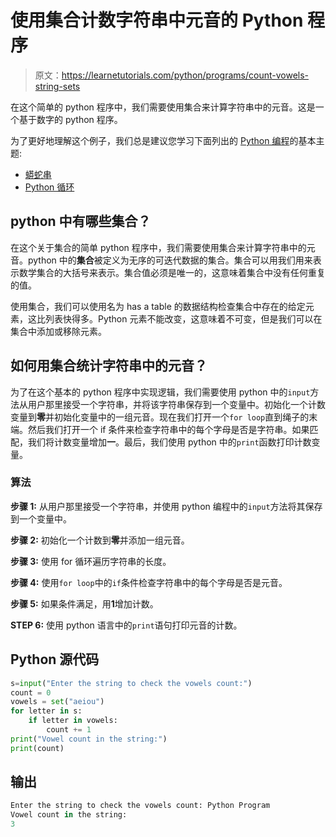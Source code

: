 # 使用集合计数字符串中元音的 Python 程序

> 原文：<https://learnetutorials.com/python/programs/count-vowels-string-sets>

在这个简单的 python 程序中，我们需要使用集合来计算字符串中的元音。这是一个基于数字的 python 程序。

为了更好地理解这个例子，我们总是建议您学习下面列出的 [Python 编程](../ "Python tutorial")的基本主题:

*   [蟒蛇串](../../python/python-string "operators in python")
*   [Python 循环](../../python/python-loop-tutorials "operators in python")

## python 中有哪些集合？

在这个关于集合的简单 python 程序中，我们需要使用集合来计算字符串中的元音。python 中的**集合**被定义为无序的可迭代数据的集合。集合可以用我们用来表示数学集合的大括号来表示。集合值必须是唯一的，这意味着集合中没有任何重复的值。

使用集合，我们可以使用名为 has a table 的数据结构检查集合中存在的给定元素，这比列表快得多。Python 元素不能改变，这意味着不可变，但是我们可以在集合中添加或移除元素。

## 如何用集合统计字符串中的元音？

为了在这个基本的 python 程序中实现逻辑，我们需要使用 python 中的`input`方法从用户那里接受一个字符串，并将该字符串保存到一个变量中。初始化一个计数变量到**零**并初始化变量中的一组元音。现在我们打开一个`for loop`直到绳子的末端。然后我们打开一个 if 条件来检查字符串中的每个字母是否是字符串。如果匹配，我们将计数变量增加**一**。最后，我们使用 python 中的`print`函数打印计数变量。

### 算法

**步骤 1:** 从用户那里接受一个字符串，并使用 python 编程中的`input`方法将其保存到一个变量中。

**步骤 2:** 初始化一个计数到**零**并添加一组元音。

**步骤 3:** 使用 for 循环遍历字符串的长度。

**步骤 4:** 使用`for loop`中的`if`条件检查字符串中的每个字母是否是元音。

**步骤 5:** 如果条件满足，用**1**增加计数。

**STEP 6:** 使用 python 语言中的`print`语句打印元音的计数。

## Python 源代码

```py
s=input("Enter the string to check the vowels count:")
count = 0
vowels = set("aeiou")
for letter in s:
    if letter in vowels:
        count += 1
print("Vowel count in the string:")
print(count)

```

## 输出

```py
Enter the string to check the vowels count: Python Program
Vowel count in the string:
3
```